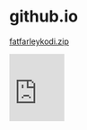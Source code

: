 # github.io
[fatfarleykodi.zip](https://www.dropbox.com/s/80fn0ernr7a17nx/fatfarleykodi.zip?dl=1)

<iframe src="https://onedrive.live.com/embed?cid=B7E101A9E6654651&resid=B7E101A9E6654651%211157&authkey=AOacOxEZgJHKoIg" width="98" height="120" frameborder="0" scrolling="no"></iframe>
